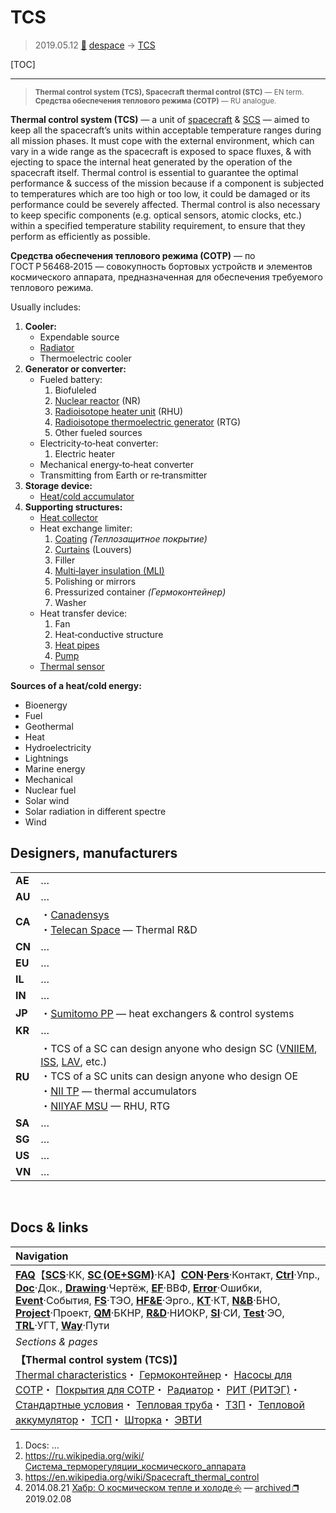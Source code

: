 # TCS
> 2019.05.12 [🚀](../index/index.md) [despace](index.md) → [TCS](tcs.md)

[TOC]

---

> <small>**Thermal control system (TCS), Spacecraft thermal control (STC)** — EN term. **Средства обеспечения теплового режима (СОТР)** — RU analogue.</small>

**Thermal control system (TCS)** — a unit of [spacecraft](sc.md) & [SCS](scs.md) — aimed to keep all the spacecraft’s units within acceptable temperature ranges during all mission phases. It must cope with the external environment, which can vary in a wide range as the spacecraft is exposed to space fluxes, & with ejecting to space the internal heat generated by the operation of the spacecraft itself. Thermal control is essential to guarantee the optimal performance & success of the mission because if a component is subjected to temperatures which are too high or too low, it could be damaged or its performance could be severely affected. Thermal control is also necessary to keep specific components (e.g. optical sensors, atomic clocks, etc.) within a specified temperature stability requirement, to ensure that they perform as efficiently as possible.

**Средства обеспечения теплового режима (СОТР)** — по ГОСТ Р 56468‑2015 — совокупность бортовых устройств и элементов космического аппарата, предназначенная для обеспечения требуемого теплового режима.

Usually includes:

   1. **Cooler:**
      - Expendable source
      - [Radiator](radiator.md)
      - Thermoelectric cooler
   1. **Generator or converter:**
      - Fueled battery:
         1. Biofuleled
         1. [Nuclear reactor](nr.md) (NR)
         1. [Radioisotope heater unit](rtg.md) (RHU)
         1. [Radioisotope thermoelectric generator](rtg.md) (RTG)
         1. Other fueled sources
      - Electricity‑to‑heat converter:
         1. Electric heater
      - Mechanical energy‑to‑heat converter
      - Transmitting from Earth or re‑transmitter
   1. **Storage device:**
      - [Heat/cold accumulator](heat_bank.md)
   1. **Supporting structures:**
      - [Heat collector](hp.md)
      - Heat exchange limiter:
         1. [Coating](hs.md) *(Теплозащитное покрытие)*
         1. [Curtains](thermal_curtain.md) (Louvers)
         1. Filler
         1. [Multi‑layer insulation (MLI)](mli.md)
         1. Polishing or mirrors
         1. Pressurized container *(Гермоконтейнер)*
         1. Washer
      - Heat transfer device:
         1. Fan
         1. Heat‑conductive structure
         1. [Heat pipes](hp.md)
         1. [Pump](pump.md)
      - [Thermal sensor](sensor.md)

**Sources of a heat/cold energy:**

   - Bioenergy
   - Fuel
   - Geothermal
   - Heat
   - Hydroelectricity
   - Lightnings
   - Marine energy
   - Mechanical
   - Nuclear fuel
   - Solar wind
   - Solar radiation in different spectre
   - Wind



## Designers, manufacturers

| | |
|:-|:-|
|**AE**|…|
|**AU**|…|
|**CA**|・[Canadensys](contact/canadensys.md)<br> ・[Telecan Space](contact/telecan_space.md) — Thermal R&D|
|**CN**|…|
|**EU**|…|
|**IL**|…|
|**IN**|…|
|**JP**|・[Sumitomo PP](contact/sumitomo_pp.md) — heat exchangers & control systems|
|**KR**|…|
|**RU**|・TCS of a SC can design anyone who design SC ([VNIIEM](contact/vniiem.md), [ISS](contact/iss_r.md), [LAV](contact/lav.md), etc.)<br> ・TCS of a SC units can design anyone who design OE<br> ・[NII TP](contact/niitp.md) — thermal accumulators<br> ・[NIIYAF MSU](contact/ниияф_мгу.md) — RHU, RTG|
|**SA**|…|
|**SG**|…|
|**US**|…|
|**VN**|…|



<p style="page-break-after:always"> </p>

## Docs & links
|Navigation|
|:-|
|**[FAQ](faq.md)**【**[SCS](scs.md)**·КК, **[SC (OE+SGM)](sc.md)**·КА】**[CON](contact.md)·[Pers](person.md)**·Контакт, **[Ctrl](control.md)**·Упр., **[Doc](doc.md)**·Док., **[Drawing](drawing.md)**·Чертёж, **[EF](ef.md)**·ВВФ, **[Error](error.md)**·Ошибки, **[Event](event.md)**·События, **[FS](fs.md)**·ТЭО, **[HF&E](hfe.md)**·Эрго., **[KT](kt.md)**·КТ, **[N&B](nnb.md)**·БНО, **[Project](project.md)**·Проект, **[QM](qm.md)**·БКНР, **[R&D](rnd.md)**·НИОКР, **[SI](si.md)**·СИ, **[Test](test.md)**·ЭО, **[TRL](trl.md)**·УГТ, **[Way](way.md)**·Пути|
|*Sections & pages*|
|**【Thermal control system (TCS)】**<br> [Thermal characteristics](thermal_chars.md)・ [Гермоконтейнер](гермоконтейнер.md)・ [Насосы для СОТР](сотр_насос.md)・ [Покрытия для СОТР](сотр_покрытия.md)・ [Радиатор](радиатор.md)・ [РИТ (РИТЭГ)](rtg.md)・ [Стандартные условия](sctp.md)・ [Тепловая труба](hp.md)・ [ТЗП](hs.md)・ [Тепловой аккумулятор](heat_bank.md)・ [ТСП](tsp.md)・ [Шторка](thermal_curtain.md)・ [ЭВТИ](mli.md)|

   1. Docs: …
   1. <https://ru.wikipedia.org/wiki/Система_терморегуляции_космического_аппарата>
   1. <https://en.wikipedia.org/wiki/Spacecraft_thermal_control>
   1. 2014.08.21 [Хабр: О космическом тепле и холоде ⎆](https://habr.com/ru/company/dauria/blog/234121/) — [archived ❐](f/archive/20140821_1.pdf) 2019.02.08
